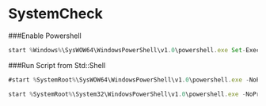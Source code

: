 # SystemCheck



###Enable Powershell
```js
start %Windows%\SysWOW64\WindowsPowerShell\v1.0\powershell.exe Set-ExecutionPolicy Unrestricted -Scope CurrentUser
```

###Run Script from Std::Shell
```js
#start %SystemRoot%\SysWOW64\WindowsPowerShell\v1.0\powershell.exe -NoProfile -ExecutionPolicy Bypass -Command  "& '%cd%\_SystemCheck\_SystemCheck.ps1'"

start %SystemRoot%\System32\WindowsPowerShell\v1.0\powershell.exe -NoProfile -ExecutionPolicy Bypass -Command  "& '%cd%\_SystemCheck\_SystemCheck.ps1'"
```

